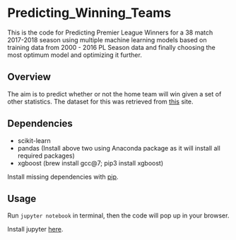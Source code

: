 # Predicting_Winning_Teams
This is the code for Predicting Premier League Winners for a 38 match 2017-2018 season using multiple machine learning models based on training data from 2000 - 2016 PL Season data and finally choosing the most optimum model and optimizing it further.

## Overview

The aim is to predict whether or not the home team will win given a set of other statistics. The dataset for this was retrieved from [this](http://football-data.co.uk/data.php) site.

## Dependencies

* scikit-learn
* pandas (Install above two using Anaconda package as it will install all required packages)
* xgboost (brew install gcc@7; pip3 install xgboost)


Install missing dependencies with [pip](https://pip.pypa.io/en/stable/).

## Usage

Run `jupyter notebook` in terminal, then the code will pop up in your browser.

Install jupyter [here](http://jupyter.readthedocs.io/en/latest/install.html).


